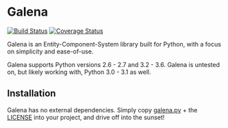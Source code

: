 # Galena

[![Build Status](https://travis-ci.org/Remolten/galena.svg?branch=master)](https://travis-ci.org/Remolten/galena)
[![Coverage Status](https://coveralls.io/repos/github/Remolten/galena/badge.svg?branch=master)](https://coveralls.io/github/Remolten/galena?branch=master)

Galena is an Entity-Component-System library built for Python, with a focus on simplicity and ease-of-use.

Galena supports Python versions 2.6 - 2.7 and 3.2 - 3.6. Galena is untested on, but likely working with, Python 3.0 - 3.1 as well.

## Installation
Galena has no external dependencies. Simply copy [galena.py](galena/galena.py) + the [LICENSE](LICENSE) into your project, and drive off into the sunset!
